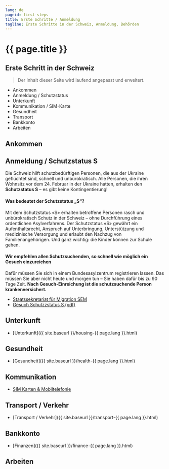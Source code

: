 ```yaml
---
lang: de
pageid: first-steps
title: Erste Schritte / Anmeldung
tagline: Erste Schritte in der Schweiz, Anmeldung, Behörden
---
```

# {{ page.title }}

## Erste Schritt in der Schweiz

> Der Inhalt dieser Seite wird laufend angepasst und erweitert.

- Ankommen
- Anmeldung / Schutzstatus
- Unterkunft
- Kommunikation / SIM-Karte
- Gesundheit
- Transport
- Bankkonto
- Arbeiten

## Ankommen


## Anmeldung / Schutzstatus S
Die Schweiz hilft schutzbedürftigen Personen, die aus der Ukraine geflüchtet sind, schnell und unbürokratisch. 
Alle Personen, die ihren Wohnsitz vor dem 24. Februar in der Ukraine hatten, erhalten den **Schutzstatus S** – es gibt keine Kontingentierung!

#### Was bedeutet der Schutzstatus „S“?
Mit dem Schutzstatus «S» erhalten betroffene Personen rasch und unbürokratisch Schutz in der Schweiz – ohne Durchführung eines ordentlichen Asylverfahrens. 
Der Schutzstatus «S» gewährt ein Aufenthaltsrecht, Anspruch auf Unterbringung, Unterstützung und medizinische Versorgung und erlaubt den Nachzug von Familienangehörigen. Und ganz wichtig: die Kinder können zur Schule gehen.

#### Wir empfehlen allen Schutzsuchenden, so schnell wie möglich ein Gesuch einzureichen
Dafür müssen Sie sich in einem Bundesasylzentrum registrieren lassen. 
Das müssen Sie aber nicht heute und morgen tun – Sie haben dafür bis zu 90 Tage Zeit.
**Nach Gesuch-Einreichung ist die schutzsuchende Person krankenversichert.**

- [Staatssekretariat für Migration SEM](https://www.sem.admin.ch/sem/de/home.html)
- [Gesuch Schutzzstatus S (pdf)](https://www.sem.admin.ch/dam/sem/de/data/asyl/gesuch-schutzstatus-s.pdf.download.pdf/gesuch-schutzstatus-s-d.pdf)

## Unterkunft
- [Unterkunft]({{ site.baseurl }}/housing-{{ page.lang }}.html)

## Gesundheit
- [Gesundheit]({{ site.baseurl }}/health-{{ page.lang }}.html)

## Kommunikation
- [SIM Karten & Mobiltelefonie](mobile-de.html)

## Transport / Verkehr
- [Transport / Verkehr]({{ site.baseurl }}/transport-{{ page.lang }}.html)

## Bankkonto
- [Finanzen]({{ site.baseurl }}/finance-{{ page.lang }}.html)

## Arbeiten